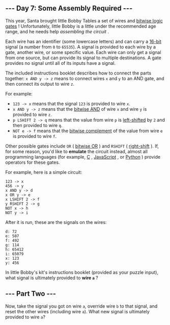 ## --- Day 7: Some Assembly Required ---
This year, Santa brought little Bobby Tables a set of wires and  [bitwise logic gates](https://en.wikipedia.org/wiki/Bitwise_operation) !  Unfortunately, little Bobby is a little under the recommended age range, and he needs help  *assembling the circuit* .

Each wire has an identifier (some lowercase letters) and can carry a  [16-bit](https://en.wikipedia.org/wiki/16-bit)  signal (a number from `0` to `65535`).  A signal is provided to each wire by a gate, another wire, or some specific value. Each wire can only get a signal from one source, but can provide its signal to multiple destinations.  A gate provides no signal until all of its inputs have a signal.

The included instructions booklet describes how to connect the parts together: `x AND y -> z` means to connect wires `x` and `y` to an AND gate, and then connect its output to wire `z`.

For example:


- `123 -> x` means that the signal `123` is provided to wire `x`.
- `x AND y -> z` means that the  [bitwise AND](https://en.wikipedia.org/wiki/Bitwise_operation#AND)  of wire `x` and wire `y` is provided to wire `z`.
- `p LSHIFT 2 -> q` means that the value from wire `p` is  [left-shifted](https://en.wikipedia.org/wiki/Logical_shift)  by `2` and then provided to wire `q`.
- `NOT e -> f` means that the  [bitwise complement](https://en.wikipedia.org/wiki/Bitwise_operation#NOT)  of the value from wire `e` is provided to wire `f`.

Other possible gates include `OR` ( [bitwise OR](https://en.wikipedia.org/wiki/Bitwise_operation#OR) ) and `RSHIFT` ( [right-shift](https://en.wikipedia.org/wiki/Logical_shift) ).  If, for some reason, you'd like to  **emulate**  the circuit instead, almost all programming languages (for example,  [C](https://en.wikipedia.org/wiki/Bitwise_operations_in_C) ,  [JavaScript](https://developer.mozilla.org/en-US/docs/Web/JavaScript/Reference/Operators/Bitwise_Operators) , or  [Python](https://wiki.python.org/moin/BitwiseOperators) ) provide operators for these gates.

For example, here is a simple circuit:

```
123 -> x
456 -> y
x AND y -> d
x OR y -> e
x LSHIFT 2 -> f
y RSHIFT 2 -> g
NOT x -> h
NOT y -> i
```
After it is run, these are the signals on the wires:

```
d: 72
e: 507
f: 492
g: 114
h: 65412
i: 65079
x: 123
y: 456
```
In little Bobby's kit's instructions booklet (provided as your puzzle input), what signal is ultimately provided to  **wire `a`** ?

## --- Part Two ---
Now, take the signal you got on wire `a`, override wire `b` to that signal, and reset the other wires (including wire `a`).  What new signal is ultimately provided to wire `a`?

